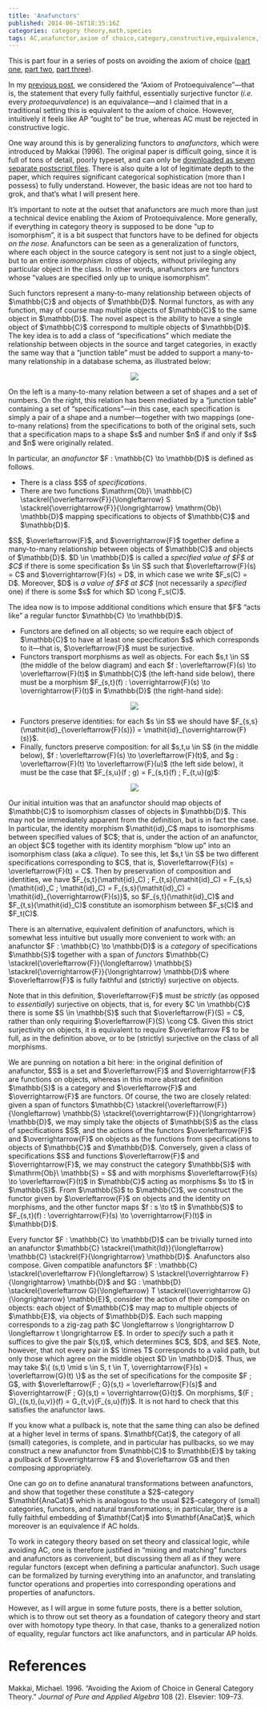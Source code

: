 ```yaml
---
title: 'Anafunctors'
published: 2014-06-16T18:35:16Z
categories: category theory,math,species
tags: AC,anafunctor,axiom of choice,category,constructive,equivalence,functor,isomorphism,theory,types,unique
---
```


<p>This is part four in a series of posts on avoiding the axiom of choice (<a href="http://byorgey.wordpress.com/2014/05/08/avoiding-the-axiom-of-choice-part-i/">part one</a>, <a href="http://byorgey.wordpress.com/2014/05/13/unique-isomorphism-and-generalized-the/">part two</a>, <a href="http://byorgey.wordpress.com/2014/06/05/ac-and-equivalence-of-categories/">part three</a>).</p>
<p>In my <a href="http://byorgey.wordpress.com/2014/06/05/ac-and-equivalence-of-categories/">previous post</a>, we considered the “Axiom of Protoequivalence”—that is, the statement that every fully faithful, essentially surjective functor (<em>i.e.</em> every <em>protoequivalence</em>) is an equivalance—and I claimed that in a traditional setting this is equivalent to the axiom of choice. However, intuitively it feels like AP “ought to” be true, whereas AC must be rejected in constructive logic.</p>
<p>One way around this is by generalizing functors to <em>anafunctors</em>, which were introduced by <span class="citation">Makkai (1996)</span>. The original paper is difficult going, since it is full of tons of detail, poorly typeset, and can only be <a href="http://www.math.mcgill.ca/makkai/anafun/">downloaded as seven separate postscript files</a>. There is also quite a lot of legitimate depth to the paper, which requires significant categorical sophistication (more than I possess) to fully understand. However, the basic ideas are not too hard to grok, and that’s what I will present here.</p>
<p>It’s important to note at the outset that anafunctors are much more than just a technical device enabling the Axiom of Protoequivalence. More generally, if everything in category theory is supposed to be done “up to isomorphism”, it is a bit suspect that functors have to be defined for objects <em>on the nose</em>. Anafunctors can be seen as a generalization of functors, where each object in the source category is sent not just to a single object, but to an entire <em>isomorphism class</em> of objects, without privileging any particular object in the class. In other words, anafunctors are functors whose “values are specified only up to unique isomorphism”.</p>
<p>Such functors represent a many-to-many relationship between objects of $\mathbb{C}$ and objects of $\mathbb{D}$. Normal functors, as with any function, may of course map multiple objects of $\mathbb{C}$ to the same object in $\mathbb{D}$. The novel aspect is the ability to have a single object of $\mathbb{C}$ correspond to multiple objects of $\mathbb{D}$. The key idea is to add a class of “specifications” which mediate the relationship between objects in the source and target categories, in exactly the same way that a “junction table” must be added to support a many-to-many relationship in a database schema, as illustrated below:</p>
<div style="text-align:center;">
<p><img src="http://byorgey.files.wordpress.com/2014/06/f19b088cf62e288e.png" /></p>
</div>
<p>On the left is a many-to-many relation between a set of shapes and a set of numbers. On the right, this relation has been mediated by a “junction table” containing a set of “specifications”—in this case, each specification is simply a pair of a shape and a number—together with two mappings (one-to-many relations) from the specifications to both of the original sets, such that a specification maps to a shape $s$ and number $n$ if and only if $s$ and $n$ were originally related.</p>
<p>In particular, an <em>anafunctor</em> $F : \mathbb{C} \to \mathbb{D}$ is defined as follows.</p>
<ul>
<li>There is a class $S$ of <em>specifications</em>.</li>
<li>There are two functions $\mathrm{Ob}\ \mathbb{C}  \stackrel{\overleftarrow{F}}{\longleftarrow} S  \stackrel{\overrightarrow{F}}{\longrightarrow} \mathrm{Ob}\ \mathbb{D}$ mapping specifications to objects of $\mathbb{C}$ and $\mathbb{D}$.</li>
</ul>
<p>$S$, $\overleftarrow{F}$, and $\overrightarrow{F}$ together define a many-to-many relationship between objects of $\mathbb{C}$ and objects of $\mathbb{D}$. $D \in \mathbb{D}$ is called a <em>specified value of $F$ at $C$</em> if there is some specification $s \in S$ such that $\overleftarrow{F}(s) = C$ and $\overrightarrow{F}(s) = D$, in which case we write $F_s(C) = D$. Moreover, $D$ is <em>a value of $F$ at $C$</em> (not necessarily a <em>specified</em> one) if there is some $s$ for which $D \cong F_s(C)$.</p>
<p>The idea now is to impose additional conditions which ensure that $F$ “acts like” a regular functor $\mathbb{C} \to \mathbb{D}$.</p>
<ul>
<li>Functors are defined on all objects; so we require each object of $\mathbb{C}$ to have at least one specification $s$ which corresponds to it—that is, $\overleftarrow{F}$ must be surjective.</li>
<li>Functors transport morphisms as well as objects. For each $s,t \in   S$ (the middle of the below diagram) and each $f :   \overleftarrow{F}(s) \to \overleftarrow{F}(t)$ in $\mathbb{C}$ (the left-hand side below), there must be a morphism $F_{s,t}(f) :   \overrightarrow{F}(s) \to \overrightarrow{F}(t)$ in $\mathbb{D}$ (the right-hand side):</li>
</ul>
<div style="text-align:center;">
<p><img src="http://byorgey.files.wordpress.com/2014/06/959dc11fe357b271.png" /></p>
</div>
<ul>
<li>Functors preserve identities: for each $s \in S$ we should have $F_{s,s}(\mathit{id}_{\overleftarrow{F}(s)}) = \mathit{id}_{\overrightarrow{F}(s)}$.</li>
<li>Finally, functors preserve composition: for all $s,t,u \in S$ (in the middle below), $f : \overleftarrow{F}(s) \to \overleftarrow{F}(t)$, and $g : \overleftarrow{F}(t) \to \overleftarrow{F}(u)$ (the left side below), it must be the case that $F_{s,u}(f ; g) = F_{s,t}(f) ; F_{t,u}(g)$:</li>
</ul>
<div style="text-align:center;">
<p><img src="http://byorgey.files.wordpress.com/2014/06/e85fe8007b58880c.png" /></p>
</div>
<p>Our initial intuition was that an anafunctor should map objects of $\mathbb{C}$ to isomorphism classes of objects in $\mathbb{D}$. This may not be immediately apparent from the definition, but is in fact the case. In particular, the identity morphism $\mathit{id}_C$ maps to isomorphisms between specified values of $C$; that is, under the action of an anafunctor, an object $C$ together with its identity morphism “blow up” into an isomorphism class (aka a <em>clique</em>). To see this, let $s,t \in S$ be two different specifications corresponding to $C$, that is, $\overleftarrow{F}(s) = \overleftarrow{F}(t) = C$. Then by preservation of composition and identities, we have $F_{s,t}(\mathit{id}_C) ; F_{t,s}(\mathit{id}_C) = F_{s,s}(\mathit{id}_C ; \mathit{id}_C) = F_{s,s}(\mathit{id}_C) = \mathit{id}_{\overrightarrow{F}(s)}$, so $F_{s,t}(\mathit{id}_C)$ and $F_{t,s}(\mathit{id}_C)$ constitute an isomorphism between $F_s(C)$ and $F_t(C)$.</p>
<p>There is an alternative, equivalent definition of anafunctors, which is somewhat less intuitive but usually more convenient to work with: an anafunctor $F : \mathbb{C} \to \mathbb{D}$ is a <em>category</em> of specifications $\mathbb{S}$ together with a span of <em>functors</em> $\mathbb{C} \stackrel{\overleftarrow{F}}{\longleftarrow} \mathbb{S} \stackrel{\overrightarrow{F}}{\longrightarrow} \mathbb{D}$ where $\overleftarrow{F}$ is fully faithful and (strictly) surjective on objects.</p>
<p>Note that in this definition, $\overleftarrow{F}$ must be <em>strictly</em> (as opposed to <em>essentially</em>) surjective on objects, that is, for every $C \in \mathbb{C}$ there is some $S \in \mathbb{S}$ such that $\overleftarrow{F}(S) = C$, rather than only requiring $\overleftarrow{F}(S) \cong C$. Given this strict surjectivity on objects, it is equivalent to require $\overleftarrow F$ to be full, as in the definition above, or to be (strictly) surjective on the class of all morphisms.</p>
<p>We are punning on notation a bit here: in the original definition of anafunctor, $S$ is a set and $\overleftarrow{F}$ and $\overrightarrow{F}$ are functions on objects, whereas in this more abstract definition $\mathbb{S}$ is a category and $\overleftarrow{F}$ and $\overrightarrow{F}$ are functors. Of course, the two are closely related: given a span of functors $\mathbb{C} \stackrel{\overleftarrow{F}}{\longleftarrow} \mathbb{S} \stackrel{\overrightarrow{F}}{\longrightarrow} \mathbb{D}$, we may simply take the objects of $\mathbb{S}$ as the class of specifications $S$, and the actions of the functors $\overleftarrow{F}$ and $\overrightarrow{F}$ on objects as the functions from specifications to objects of $\mathbb{C}$ and $\mathbb{D}$. Conversely, given a class of specifications $S$ and functions $\overleftarrow{F}$ and $\overrightarrow{F}$, we may construct the category $\mathbb{S}$ with $\mathrm{Ob}\ \mathbb{S} = S$ and with morphisms $\overleftarrow{F}(s) \to \overleftarrow{F}(t)$ in $\mathbb{C}$ acting as morphisms $s \to t$ in $\mathbb{S}$. From $\mathbb{S}$ to $\mathbb{C}$, we construct the functor given by $\overleftarrow{F}$ on objects and the identity on morphisms, and the other functor maps $f : s \to t$ in $\mathbb{S}$ to $F_{s,t}(f) : \overrightarrow{F}(s) \to \overrightarrow{F}(t)$ in $\mathbb{D}$.</p>
<p>Every functor $F : \mathbb{C} \to \mathbb{D}$ can be trivially turned into an anafunctor $\mathbb{C} \stackrel{\mathit{Id}}{\longleftarrow} \mathbb{C} \stackrel{F}{\longrightarrow} \mathbb{D}$. Anafunctors also compose. Given compatible anafunctors $F : \mathbb{C} \stackrel{\overleftarrow F}{\longleftarrow} S \stackrel{\overrightarrow F}{\longrightarrow} \mathbb{D}$ and $G : \mathbb{D} \stackrel{\overleftarrow G}{\longleftarrow} T \stackrel{\overrightarrow G}{\longrightarrow} \mathbb{E}$, consider the action of their composite on objects: each object of $\mathbb{C}$ may map to multiple objects of $\mathbb{E}$, via objects of $\mathbb{D}$. Each such mapping corresponds to a zig-zag path $C \longleftarrow s \longrightarrow D \longleftarrow t \longrightarrow E$. In order to <em>specify</em> such a path it suffices to give the pair $(s,t)$, which determines $C$, $D$, and $E$. Note, however, that not every pair in $S \times T$ corresponds to a valid path, but only those which agree on the middle object $D \in \mathbb{D}$. Thus, we may take $\{ (s,t) \mid s \in S, t \in T, \overrightarrow{F}(s) = \overleftarrow{G}(t) \}$ as the set of specifications for the composite $F ; G$, with $\overleftarrow{F ; G}(s,t) = \overleftarrow{F}(s)$ and $\overrightarrow{F ; G}(s,t) = \overrightarrow{G}(t)$. On morphisms, $(F ; G)_{(s,t),(u,v)}(f) = G_{t,v}(F_{s,u}(f))$. It is not hard to check that this satisfies the anafunctor laws.</p>
<p>If you know what a pullback is, note that the same thing can also be defined at a higher level in terms of spans. $\mathbf{Cat}$, the category of all (small) categories, is complete, and in particular has pullbacks, so we may construct a new anafunctor from $\mathbb{C}$ to $\mathbb{E}$ by taking a pullback of $\overrightarrow F$ and $\overleftarrow G$ and then composing appropriately.</p>
<p>One can go on to define ananatural transformations between anafunctors, and show that together these constitute a $2$-category $\mathbf{AnaCat}$ which is analogous to the usual $2$-category of (small) categories, functors, and natural transformations; in particular, there is a fully faithful embedding of $\mathbf{Cat}$ into $\mathbf{AnaCat}$, which moreover is an equivalence if AC holds.</p>
<p>To work in category theory based on set theory and classical logic, while avoiding AC, one is therefore justified in “mixing and matching” functors and anafunctors as convenient, but discussing them all as if they were regular functors (except when defining a particular anafunctor). Such usage can be formalized by turning everything into an anafunctor, and translating functor operations and properties into corresponding operations and properties of anafunctors.</p>
<p>However, as I will argue in some future posts, there is a better solution, which is to throw out set theory as a foundation of category theory and start over with homotopy type theory. In that case, thanks to a generalized notion of equality, regular functors act like anafunctors, and in particular AP holds.</p>
<div class="references">
<h1>References</h1>
<p>Makkai, Michael. 1996. “Avoiding the Axiom of Choice in General Category Theory.” <em>Journal of Pure and Applied Algebra</em> 108 (2). Elsevier: 109–73.</p>
</div>

